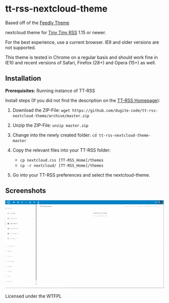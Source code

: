 tt-rss-nextcloud-theme
===================
Based off of the [Feedly Theme](https://github.com/levito/tt-rss-feedly-theme)

nextcloud theme for [Tiny Tiny RSS](https://git.tt-rss.org/git/tt-rss/wiki) 1.15 or newer.

For the best experience, use a current browser. IE9 and older versions are not supported.

This theme is tested in Chrome on a regular basis and should work fine in IE10 and recent versions of Safari, Firefox (28+) and Opera (15+) as well.

## Installation

**Prerequisites:** Running instance of TT-RSS

Install steps (If you did not find the description on the [TT-RSS Homepage](https://git.tt-rss.org/git/tt-rss/wiki/Themes)):

1. Download the ZIP-File: `wget https://github.com/dugite-code/tt-rss-nextcloud-theme/archive/master.zip`
2. Unzip the ZIP-File: `unzip master.zip`
3. Change into the newly created folder: `cd tt-rss-nextcloud-theme-master`
4. Copy the relevant files into your TT-RSS folder:

    * `cp nextcloud.css [TT-RSS_Home]/themes`
    * `cp -r nextcloud/ [TT-RSS_Home]/themes`

5. Go into your TT-RSS preferences and select the nextcloud-theme.

## Screenshots

![expandable](./screenshots/Screenshot1.png)

Licensed under the WTFPL
